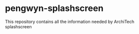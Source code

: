 pengwyn-splashscreen
====================

This repository contains all the information needed by ArchiTech splashscreen
